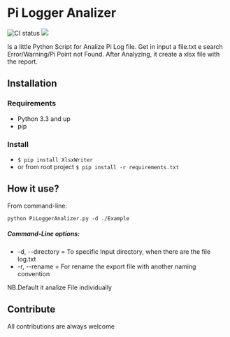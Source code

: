 # Pi Logger Analizer

![CI status](https://img.shields.io/badge/python-3.0-orange.svg) ![](https://img.shields.io/badge/Version-1.0-green.svg)

Is a little Python Script for Analize Pi Log file.  Get in input a file.txt e search Error/Warning/Pi Point not Found.
After Analyzing, it create a xlsx file with the report.

## Installation

### Requirements

* Python 3.3 and up
* pip
### Install
* `$ pip install XlsxWriter` 
* or from root project `$ pip install -r requirements.txt`





## How it use?
From command-line:

    python PiLoggerAnalizer.py -d ./Example
    
##### Command-Line options:
* -d, --directory = To specific Input directory, when there are the file log.txt
* -r, --rename = For rename the export file with another naming convention

NB.Default it analize File individually



## Contribute
All contributions are always welcome
